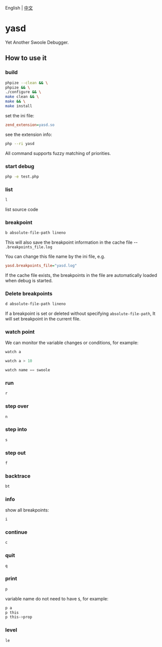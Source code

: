English | [中文](./README-CN.md)

# yasd

Yet Another Swoole Debugger.

## How to use it

### build

```bash
phpize --clean && \
phpize && \
./configure && \
make clean && \
make && \
make install
```

set the ini file:

```ini
zend_extension=yasd.so
```

see the extension info:

```bash
php --ri yasd
```

All command supports fuzzy matching of priorities.

### start debug

```bash
php -e test.php
```

### list

```bash
l
```

list source code

### breakpoint

```bash
b absolute-file-path lineno
```

This will also save the breakpoint information in the cache file -- `.breakpoints_file.log`

You can change this file name by the ini file, e.g.

```ini
yasd.breakpoints_file="yasd.log"
```

If the cache file exists, the breakpoints in the file are automatically loaded when debug is started.

### Delete breakpoints

```bash
d absolute-file-path lineno
```

If a breakpoint is set or deleted without specifying `absolute-file-path`, It will set breakpoint in the current file.

### watch point

We can monitor the variable changes or conditions, for example:

```cpp
watch a
```

```cpp
watch a > 10
```

```cpp
watch name == swoole
```

### run

```bash
r
```

### step over

```bash
n
```

### step into

```bash
s
```

### step out

```bash
f
```

### backtrace

```bash
bt
```

### info

show all breakpoints:

```bash
i
```

### continue

```bash
c
```

### quit

```bash
q
```

### print

```bash
p
```

variable name do not need to have `$`, for example:

```bash
p a
p this
p this->prop
```

### level

```bash
le
```
